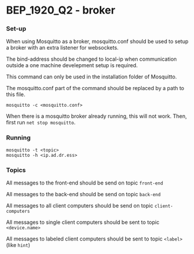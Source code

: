 # BEP_1920_Q2 - broker


### Set-up
When using Mosquitto as a broker, mosquitto.conf should be used to setup a broker with an extra listener for websockets.
 
The bind-address should be changed to local-ip when communication outside a one machine develepment setup is required. 

This command can only be used in the installation folder of Mosquitto. 

The mosquitto.conf part of the command should be replaced by a path to this file.


```
mosquitto -c <mosquitto.conf>
```

When there is a mosquitto broker already running, this will not work. Then, first run `net stop mosquitto`.

### Running
```
mosquitto -t <topic>
mosquitto -h <ip.ad.dr.ess>
```

### Topics

All messages to the front-end should be send on topic `front-end`

All messages to the back-end should be send on topic `back-end`

All messages to all client computers should be send on topic `client-computers`

All messages to single client computers should be sent to topic `<device.name>`

All messages to labeled client computers should be sent to topic `<label>` (like `hint`)
